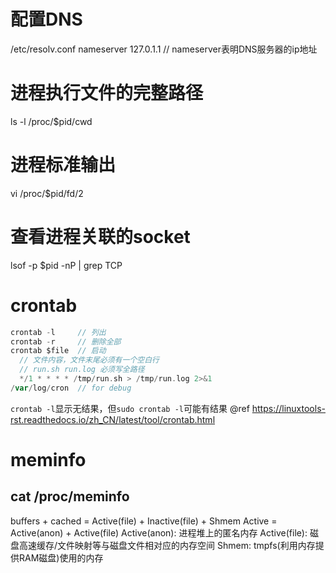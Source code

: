 # 配置DNS
/etc/resolv.conf
nameserver 127.0.1.1  // nameserver表明DNS服务器的ip地址

# 进程执行文件的完整路径
ls -l /proc/$pid/cwd

# 进程标准输出
vi /proc/$pid/fd/2

# 查看进程关联的socket
lsof -p $pid -nP | grep TCP

# crontab
```go
crontab -l     // 列出
crontab -r     // 删除全部
crontab $file  // 启动
  // 文件内容，文件末尾必须有一个空白行
  // run.sh run.log 必须写全路径
  */1 * * * * /tmp/run.sh > /tmp/run.log 2>&1
/var/log/cron  // for debug
```
`crontab -l`显示无结果，但`sudo crontab -l`可能有结果
@ref https://linuxtools-rst.readthedocs.io/zh_CN/latest/tool/crontab.html

# meminfo
cat /proc/meminfo
--
buffers + cached = Active(file) + Inactive(file) + Shmem
Active = Active(anon) + Active(file)
Active(anon): 进程堆上的匿名内存
Active(file): 磁盘高速缓存/文件映射等与磁盘文件相对应的内存空间
Shmem: tmpfs(利用内存提供RAM磁盘)使用的内存
